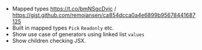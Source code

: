 * Mapped types https://t.co/bmNSgcDvjc / https://gist.github.com/remojansen/ca854dcca0a4e6899b95678441687125 
* Built in mapped types `Pick` `Readonly` etc.
* Show use case of generators using linked list `values`
* Show children checking JSX. 